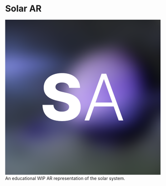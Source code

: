 # Solar AR
![Icon](https://github.com/hc20k/Solar-AR/blob/master/Assets/icon.png?raw=true)
 An educational WIP AR representation of the solar system.
